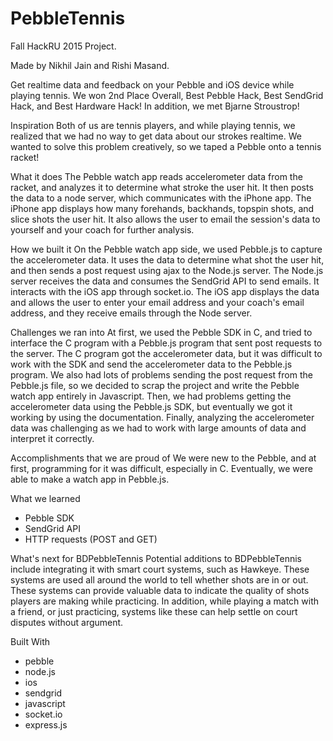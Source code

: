 # PebbleTennis
Fall HackRU 2015 Project.

Made by Nikhil Jain and Rishi Masand.


Get realtime data and feedback on your Pebble and iOS device while playing tennis. We won 2nd Place Overall, Best Pebble Hack, Best SendGrid Hack, and Best Hardware Hack! In addition, we met Bjarne Stroustrop!


Inspiration
Both of us are tennis players, and while playing tennis, we realized that we had no way to get data about our strokes realtime. We wanted to solve this problem creatively, so we taped a Pebble onto a tennis racket!


What it does
The Pebble watch app reads accelerometer data from the racket, and analyzes it to determine what stroke the user hit. It then posts the data to a node server, which communicates with the iPhone app. The iPhone app displays how many forehands, backhands, topspin shots, and slice shots the user hit. It also allows the user to email the session's data to yourself and your coach for further analysis.


How we built it
On the Pebble watch app side, we used Pebble.js to capture the accelerometer data. It uses the data to determine what shot the user hit, and then sends a post request using ajax to the Node.js server. The Node.js server receives the data and consumes the SendGrid API to send emails. It interacts with the iOS app through socket.io. The iOS app displays the data and allows the user to enter your email address and your coach's email address, and they receive emails through the Node server.


Challenges we ran into
At first, we used the Pebble SDK in C, and tried to interface the C program with a Pebble.js program that sent post requests to the server. The C program got the accelerometer data, but it was difficult to work with the SDK and send the accelerometer data to the Pebble.js program. We also had lots of problems sending the post request from the Pebble.js file, so we decided to scrap the project and write the Pebble watch app entirely in Javascript. Then, we had problems getting the accelerometer data using the Pebble.js SDK, but eventually we got it working by using the documentation. Finally, analyzing the accelerometer data was challenging as we had to work with large amounts of data and interpret it correctly.


Accomplishments that we are proud of
We were new to the Pebble, and at first, programming for it was difficult, especially in C. Eventually, we were able to make a watch app in Pebble.js.


What we learned
* Pebble SDK
* SendGrid API
* HTTP requests (POST and GET)


What's next for BDPebbleTennis
Potential additions to BDPebbleTennis include integrating it with smart court systems, such as Hawkeye. These systems are used all around the world to tell whether shots are in or out. These systems can provide valuable data to indicate the quality of shots players are making while practicing. In addition, while playing a match with a friend, or just practicing, systems like these can help settle on court disputes without argument.

Built With
* pebble
* node.js
* ios
* sendgrid
* javascript
* socket.io
* express.js

